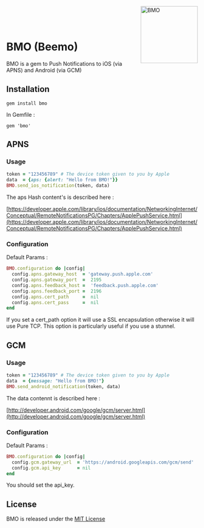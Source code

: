 <img src="https://raw.github.com/antoinelyset/bmo/master/bmo.png"
     alt="BMO"
     align="right"
     width="150px"/>

<br>
<br>
<br>

# BMO (Beemo)

BMO is a gem to Push Notifications to iOS (via APNS) and Android (via GCM)

## Installation

```
gem install bmo
```

In Gemfile :

```
gem 'bmo'
```

## APNS

### Usage

```ruby
token = "123456789" # The device token given to you by Apple
data  = {aps: {alert: "Hello from BMO!"}}
BMO.send_ios_notification(token, data)
```

The aps Hash content's is described here :

[https://developer.apple.com/library/ios/documentation/NetworkingInternet/Conceptual/RemoteNotificationsPG/Chapters/ApplePushService.html](https://developer.apple.com/library/ios/documentation/NetworkingInternet/Conceptual/RemoteNotificationsPG/Chapters/ApplePushService.html)

### Configuration

Default Params :

```ruby
BMO.configuration do |config|
  config.apns.gateway_host  = 'gateway.push.apple.com'
  config.apns.gateway_port  =  2195
  config.apns.feedback_host =  'feedback.push.apple.com'
  config.apns.feedback_port =  2196
  config.apns.cert_path     =  nil
  config.apns.cert_pass     =  nil
end
```

If you set a cert_path option it will use a SSL encapsulation otherwise it will use Pure TCP.
This option is particularly useful if you use a stunnel.

## GCM

### Usage

```ruby
token = "123456789" # The device token given to you by Apple
data  = {message: "Hello from BMO!"}
BMO.send_android_notification(token, data)
```

The data contennt is described here :

[http://developer.android.com/google/gcm/server.html](http://developer.android.com/google/gcm/server.html)

### Configuration

Default Params :

```ruby
BMO.configuration do |config|
  config.gcm.gateway_url  = 'https://android.googleapis.com/gcm/send'
  config.gcm.api_key      = nil
end
```

You should set the api_key.

## License

BMO is released under the [MIT
License](http://www.opensource.org/licenses/MIT)

